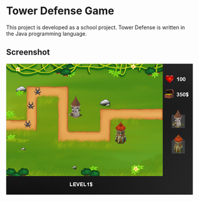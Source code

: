 # Tower Defense Game

This project is developed as a school project. Tower Defense is written in the Java programming language.

## Screenshot

![Gameplay image](https://github.com/ahmettoprakcioglu/Tower-Defense-Game/blob/master/Tower-Defense/Image/gameplay.png)
